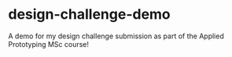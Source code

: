 # design-challenge-demo
A demo for my design challenge submission as part of the Applied Prototyping MSc course!
